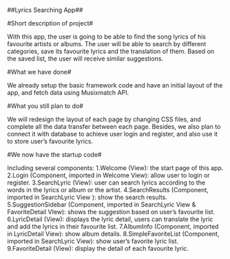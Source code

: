##Lyrics Searching App##


#Short description of project#

With this app, the user is going to be able to find the song lyrics of his favourite artists or albums. The user will be able to search by different categories, save its favourite lyrics and the translation of them. Based on the saved list, the user will receive similar suggestions.



#What we have done#

We already setup the basic framework code and have an initial layout of the app, and fetch data using Musixmatch API.



#What you still plan to do#

We will redesign the layout of each page by changing CSS files, and complete all the data transfer between each page. Besides, we also plan to connect it with database to achieve user login and register, and also use it to store user’s favourite lyrics.



#We now have the startup code#

Including several components:
1.Welcome (View): the start page of this app.
2.Login (Component, imported in Welcome View): allow user to login or register.
3.SearchLyric (View): user can search lyrics according to the words in the lyrics or album or the artist.
4.SearchResults (Component, imported in SearchLyric View ): show the search results.
5.SuggestionSidebar (Component, imported in SearchLyric View & FavoriteDetail VIew): shows the suggestion based on user’s favourite list.
6.LyricDetail (View): displays the lyric detail, users can translate the lyric and add the lyrics in their favourite list.
7.AlbumInfo (Component, imported in LyricDetail View): show album details.
8.SimpleFavoriteList (Component, imported in SearchLyric View): show user’s favorite lyric list.
9.FavoriteDetail (View): display the detail of each favourite lyric.
